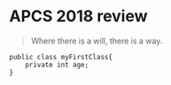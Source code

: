 # APCS 2018 review
> Where there is a will, there is a way.
```
public class myFirstClass{
    private int age;
}
```
